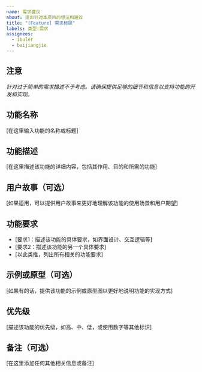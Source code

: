 ```yaml
---
name: 需求建议
about: 提出针对本项目的想法和建议
title: "[Feature] 需求标题"
labels: 类型:需求
assignees: 
  - ibuler
  - baijiangjie
---
```


## 注意
_针对过于简单的需求描述不予考虑。请确保提供足够的细节和信息以支持功能的开发和实现。_

## 功能名称
[在这里输入功能的名称或标题]

## 功能描述
[在这里描述该功能的详细内容，包括其作用、目的和所需的功能]

## 用户故事（可选）
[如果适用，可以提供用户故事来更好地理解该功能的使用场景和用户期望]

## 功能要求
- [要求1：描述该功能的具体要求，如界面设计、交互逻辑等]
- [要求2：描述该功能的另一个具体要求]
- [以此类推，列出所有相关的功能要求]

## 示例或原型（可选）
[如果有的话，提供该功能的示例或原型图以更好地说明功能的实现方式]

## 优先级
[描述该功能的优先级，如高、中、低，或使用数字等其他标识]

## 备注（可选）
[在这里添加任何其他相关信息或备注]
